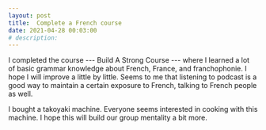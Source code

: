 ```yaml
---
layout: post
title:  Complete a French course
date: 2021-04-28 00:03:00
# description: 
---
```


I completed the course --- Build A Strong Course --- where I learned a lot of basic grammar knowledge about French, France, and franchophonie. I hope I will improve a little by little. Seems to me that listening to podcast is a good way to maintain a certain exposure to French, talking to French people as well.

I bought a takoyaki machine. Everyone seems interested in cooking with this machine. I hope this will build our group mentality a bit more.
